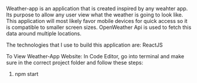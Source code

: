 Weather-app is an application that is created inspired by any weahter app. Its purpose to allow any user view what the weather is going to look like. This application will most likely favor mobile devices for quick access so it is compatible to smaller screen sizes. OpenWeather Api is used to fetch this data around multiple locations.

The technologies that I use to build this application are: ReactJS

To View Weather-App Website:
In Code Editor, go into terminal and make sure in the correct project folder and follow these steps:
1. npm start
